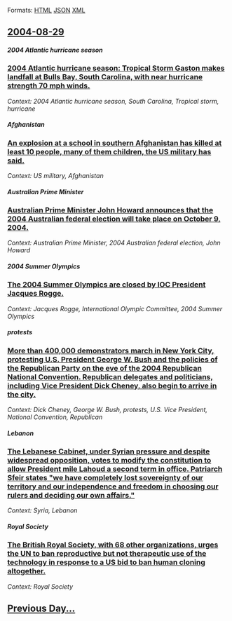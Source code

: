 
Formats: [HTML](2004/08/29/index.html)  [JSON](2004/08/29/index.json)  [XML](2004/08/29/index.xml)  

## [2004-08-29](/news/2004/08/29/index.md)

##### 2004 Atlantic hurricane season
### [ 2004 Atlantic hurricane season: Tropical Storm Gaston makes landfall at Bulls Bay, South Carolina, with near hurricane strength 70&nbsp;mph winds. ](/news/2004/08/29/2004-atlantic-hurricane-season-tropical-storm-gaston-makes-landfall-at-bulls-bay-south-carolina-with-near-hurricane-strength-70-nbsp-mph.md)
_Context: 2004 Atlantic hurricane season, South Carolina, Tropical storm, hurricane_

##### Afghanistan
### [ An explosion at a school in southern Afghanistan has killed at least 10 people, many of them children, the US military has said. ](/news/2004/08/29/an-explosion-at-a-school-in-southern-afghanistan-has-killed-at-least-10-people-many-of-them-children-the-us-military-has-said.md)
_Context: US military, Afghanistan_

##### Australian Prime Minister
### [ Australian Prime Minister John Howard announces that the 2004 Australian federal election will take place on October 9, 2004. ](/news/2004/08/29/australian-prime-minister-john-howard-announces-that-the-2004-australian-federal-election-will-take-place-on-october-9-2004.md)
_Context: Australian Prime Minister, 2004 Australian federal election, John Howard_

##### 2004 Summer Olympics
### [ The 2004 Summer Olympics are closed by IOC President Jacques Rogge. ](/news/2004/08/29/the-2004-summer-olympics-are-closed-by-ioc-president-jacques-rogge.md)
_Context: Jacques Rogge, International Olympic Committee, 2004 Summer Olympics_

##### protests
### [ More than 400,000 demonstrators march in New York City, protesting U.S. President George W. Bush and the policies of the Republican Party on the eve of the 2004 Republican National Convention. Republican delegates and politicians, including Vice President Dick Cheney, also begin to arrive in the city. ](/news/2004/08/29/more-than-400-000-demonstrators-march-in-new-york-city-protesting-u-s-president-george-w-bush-and-the-policies-of-the-republican-party-o.md)
_Context: Dick Cheney, George W. Bush, protests, U.S. Vice President, National Convention, Republican_

##### Lebanon
### [ The Lebanese Cabinet, under Syrian pressure and despite widespread opposition, votes to modify the constitution to allow President mile Lahoud a second term in office. Patriarch Sfeir states "we have completely lost sovereignty of our territory and our independence and freedom in choosing our rulers and deciding our own affairs." ](/news/2004/08/29/the-lebanese-cabinet-under-syrian-pressure-and-despite-widespread-opposition-votes-to-modify-the-constitution-to-allow-president-emile-la.md)
_Context: Syria, Lebanon_

##### Royal Society
### [ The British Royal Society, with 68 other organizations, urges the UN to ban reproductive but not therapeutic use of the technology in response to a US bid to ban human cloning altogether. ](/news/2004/08/29/the-british-royal-society-with-68-other-organizations-urges-the-un-to-ban-reproductive-but-not-therapeutic-use-of-the-technology-in-respo.md)
_Context: Royal Society_

## [Previous Day...](/news/2004/08/28/index.md)

